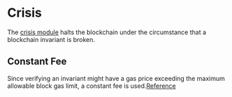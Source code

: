 # Crisis

The [crisis module](https://docs.cosmos.network/main/modules/crisis/) halts the blockchain under the circumstance that a blockchain invariant is broken.

## Constant Fee

Since verifying an invariant might have a gas price exceeding the maximum allowable block gas limit, a constant fee is used.[Reference](https://docs.cosmos.network/main/modules/crisis/01_state.html#constantfee)
